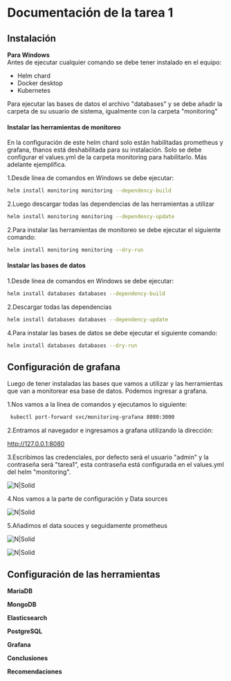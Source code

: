 # **Documentación de la tarea 1**

## **Instalación**

**Para Windows**  
Antes de ejecutar cualquier comando se debe tener instalado en el equipo:
* Helm chard
* Docker desktop
* Kubernetes  

Para ejecutar las bases de datos el archivo "databases" y se debe añadir la carpeta de su usuario de sistema, igualmente con la carpeta "monitoring"  


#### Instalar las herramientas de monitoreo
En la configuración de este helm chard solo están habilitadas prometheus y grafana, thanos está deshabilitada para su instalación. Solo se debe configurar el values.yml de la carpeta monitoring para habilitarlo. Más adelante ejemplifica.  

1.Desde línea de comandos en Windows se debe ejecutar:
```sh
helm install monitoring monitoring --dependency-build
```  
2.Luego descargar todas las dependencias de las herramientas a utilizar
```sh
helm install monitoring monitoring --dependency-update
```  
2.Para instalar las herramientas de monitoreo se debe ejecutar el siguiente comando:  
```sh
helm install monitoring monitoring --dry-run
```  

#### Instalar las bases de datos
1.Desde línea de comandos en Windows se debe ejecutar:
```sh
helm install databases databases --dependency-build
```  
2.Descargar todas las dependencias  
```sh
helm install databases databases --dependency-update
```  
4.Para instalar las bases de datos se debe ejecutar el siguiente comando:  
```sh
helm install databases databases --dry-run
```  
## **Configuración de grafana**

Luego de tener instaladas las bases que vamos a utilizar y las herramientas que van a monitorear esa base de datos. Podemos ingresar a grafana.  

1.Nos vamos a la línea de comandos y ejecutamos lo siguiente:
```sh
 kubectl port-forward svc/monitoring-grafana 8080:3000
```  
  
2.Entramos al navegador e ingresamos a grafana utilizando la dirección:  

http://127.0.0.1:8080

3.Escribimos las credenciales, por defecto será el usuario "admin" y la contraseña será "tarea1", esta contraseña está configurada en el values.yml del helm "monitoring".

![N|Solid](https://i.pinimg.com/564x/59/67/f5/5967f5e69af4fd8c478b30827091462a.jpg)  

4.Nos vamos a la parte de configuración y Data sources  

![N|Solid](https://i.pinimg.com/originals/68/c9/f3/68c9f3724b86c67ea6858e56d9ebf2d2.jpg)  

5.Añadimos el data souces y seguidamente prometheus 

![N|Solid](https://i.pinimg.com/originals/ed/bb/a7/edbba713ff4d5a96e3bf25258d59cb68.jpg)  

![N|Solid](https://i.pinimg.com/originals/04/bc/e6/04bce615e432a85d4e588fe5bf958ebc.jpg)  

## **Configuración de las herramientas**  

**MariaDB**  
  
**MongoDB**  
  
**Elasticsearch**  
  
**PostgreSQL**  
  
**Grafana**  
  
**Conclusiones**  
  
**Recomendaciones**
